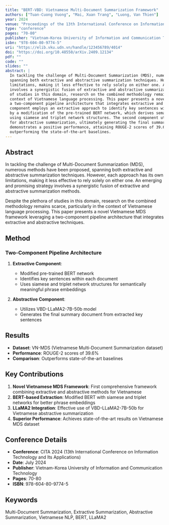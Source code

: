 ```yaml
---
title: "BERT-VBD: Vietnamese Multi-Document Summarization Framework"
authors: ["Tuan-Cuong Vuong", "Mai, Xuan Trang", "Luong, Van Thien"]
year: 2024
venue: "Proceedings of the 13th International Conference on Information Technology and Its Applications (CITA 2024)"
type: "conference"
pages: "70-80"
publisher: "Vietnam-Korea University of Information and Communication Technology"
isbn: "978-604-80-9774-5"
uri: "https://elib.vku.udn.vn/handle/123456789/4014"
doi: "https://doi.org/10.48550/arXiv.2409.12134"
pdf: ""
code: ""
slides: ""
abstract: |
  In tackling the challenge of Multi-Document Summarization (MDS), numerous methods have been proposed, 
  spanning both extractive and abstractive summarization techniques. However, each approach has its own 
  limitations, making it less effective to rely solely on either one. An emerging and promising strategy 
  involves a synergistic fusion of extractive and abstractive summarization methods. Despite the plethora 
  of studies in this domain, research on the combined methodology remains scarce, particularly in the 
  context of Vietnamese language processing. This paper presents a novel Vietnamese MDS framework leveraging 
  a two-component pipeline architecture that integrates extractive and abstractive techniques. The first 
  component employs an extractive approach to identify key sentences within each document. This is achieved 
  by a modification of the pre-trained BERT network, which derives semantically meaningful phrase embeddings 
  using siamese and triplet network structures. The second component utilizes the VBD-LLaMA2-7B-50b model 
  for abstractive summarization, ultimately generating the final summary document. Our proposed framework 
  demonstrates a positive performance, attaining ROUGE-2 scores of 39.6% on the VN-MDS dataset and 
  outperforming the state-of-the-art baselines.
---
```


## Abstract

In tackling the challenge of Multi-Document Summarization (MDS), numerous methods have been proposed, spanning both extractive and abstractive summarization techniques. However, each approach has its own limitations, making it less effective to rely solely on either one. An emerging and promising strategy involves a synergistic fusion of extractive and abstractive summarization methods.

Despite the plethora of studies in this domain, research on the combined methodology remains scarce, particularly in the context of Vietnamese language processing. This paper presents a novel Vietnamese MDS framework leveraging a two-component pipeline architecture that integrates extractive and abstractive techniques.

## Method

### Two-Component Pipeline Architecture

1. **Extractive Component**: 
   - Modified pre-trained BERT network
   - Identifies key sentences within each document
   - Uses siamese and triplet network structures for semantically meaningful phrase embeddings

2. **Abstractive Component**:
   - Utilizes VBD-LLaMA2-7B-50b model
   - Generates the final summary document from extracted key sentences

## Results

- **Dataset**: VN-MDS (Vietnamese Multi-Document Summarization dataset)
- **Performance**: ROUGE-2 scores of 39.6%
- **Comparison**: Outperforms state-of-the-art baselines

## Key Contributions

1. **Novel Vietnamese MDS Framework**: First comprehensive framework combining extractive and abstractive methods for Vietnamese
2. **BERT-based Extraction**: Modified BERT with siamese and triplet networks for better phrase embeddings
3. **LLaMA2 Integration**: Effective use of VBD-LLaMA2-7B-50b for Vietnamese abstractive summarization
4. **Superior Performance**: Achieves state-of-the-art results on Vietnamese MDS dataset

## Conference Details

- **Conference**: CITA 2024 (13th International Conference on Information Technology and Its Applications)
- **Date**: July 2024
- **Publisher**: Vietnam-Korea University of Information and Communication Technology
- **Pages**: 70-80
- **ISBN**: 978-604-80-9774-5

## Keywords

Multi-Document Summarization, Extractive Summarization, Abstractive Summarization, Vietnamese NLP, BERT, LLaMA2